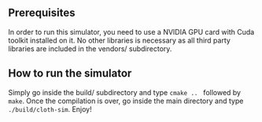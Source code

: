 ## Prerequisites

In order to run this simulator, you need to use a NVIDIA GPU card with Cuda toolkit installed on it.
No other libraries is necessary as all third party libraries are included in the vendors/ subdirectory.

## How to run the simulator

Simply go inside the build/ subdirectory and type ```cmake .. ``` followed by ```make```.
Once the compilation is over, go inside the main directory and type ```./build/cloth-sim```. Enjoy!

